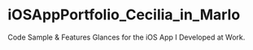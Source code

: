 # iOSAppPortfolio_Cecilia_in_Marlo
Code Sample &amp; Features Glances for the iOS App I Developed at Work.
